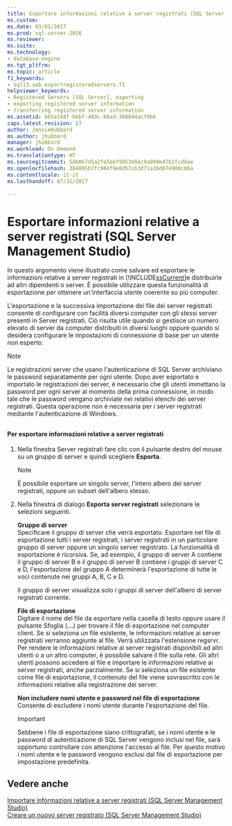 ```yaml
---
title: Esportare informazioni relative a server registrati (SQL Server Management Studio) | Microsoft Docs
ms.custom: 
ms.date: 03/01/2017
ms.prod: sql-server-2016
ms.reviewer: 
ms.suite: 
ms.technology:
- database-engine
ms.tgt_pltfrm: 
ms.topic: article
f1_keywords:
- sql13.swb.exportregisteredservers.f1
helpviewer_keywords:
- Registered Servers [SQL Server], exporting
- exporting registered server information
- transferring registered server information
ms.assetid: b65e168f-b6bf-489c-b8ad-3b8644acf0b6
caps.latest.revision: 27
author: JennieHubbard
ms.author: jhubbard
manager: jhubbard
ms.workload: On Demand
ms.translationtype: HT
ms.sourcegitcommit: 5db067d5a2fe5bbf9953484c9a999ed7b1fcddae
ms.openlocfilehash: 384095b7fc904f9e8d57cb3d71a1bd074900c86a
ms.contentlocale: it-it
ms.lasthandoff: 07/31/2017

---
```

# <a name="export-registered-server-information-sql-server-management-studio"></a>Esportare informazioni relative a server registrati (SQL Server Management Studio)
  In questo argomento viene illustrato come salvare ed esportare le informazioni relative a server registrati in [!INCLUDE[ssCurrent](../../includes/sscurrent-md.md)]e distribuirle ad altri dipendenti o server. È possibile utilizzare questa funzionalità di esportazione per ottenere un'interfaccia utente coerente su più computer.  
  
 L'esportazione e la successiva importazione dei file dei server registrati consente di configurare con facilità diversi computer con gli stessi server presenti in Server registrati. Ciò risulta utile quando si gestisce un numero elevato di server da computer distribuiti in diversi luoghi oppure quando si desidera configurare le impostazioni di connessione di base per un utente non esperto.  
  
> [!NOTE]  
>  Le registrazioni server che usano l'autenticazione di SQL Server archiviano le password separatamente per ogni utente. Dopo aver esportato e importato le registrazioni dei server, è necessario che gli utenti immettano la password per ogni server al momento della prima connessione, in modo tale che le password vengano archiviate nei relativi elenchi dei server registrati. Questa operazione non è necessaria per i server registrati mediante l'autenticazione di Windows.  
  
##  <a name="SSMSProcedure"></a>  
  
#### <a name="to-export-registered-server-information"></a>Per esportare informazioni relative a server registrati  
  
1.  Nella finestra Server registrati fare clic con il pulsante destro del mouse su un gruppo di server e quindi scegliere **Esporta**.  
  
    > [!NOTE]  
    >  È possibile esportare un singolo server, l'intero albero dei server registrati, oppure un subset dell'albero stesso.  
  
2.  Nella finestra di dialogo **Esporta server registrati** selezionare le selezioni seguenti.  
  
     **Gruppo di server**  
     Specificare il gruppo di server che verrà esportato. Esportare nel file di esportazione tutti i server registrati, i server registrati in un particolare gruppo di server oppure un singolo server registrato. La funzionalità di esportazione è ricorsiva. Se, ad esempio, il gruppo di server A contiene il gruppo di server B e il gruppo di server B contiene i gruppi di server C e D, l'esportazione del gruppo A determinerà l'esportazione di tutte le voci contenute nei gruppi A, B, C e D.  
  
     Il gruppo di server visualizza solo i gruppi di server dell'albero di server registrati corrente.  
  
     **File di esportazione**  
     Digitare il nome del file da esportare nella casella di testo oppure usare il pulsante Sfoglia (**...**) per trovare il file di esportazione nel computer client. Se si seleziona un file esistente, le informazioni relative ai server registrati verranno aggiunte al file. Verrà utilizzata l'estensione regsrvr. Per rendere le informazioni relative ai server registrati disponibili ad altri utenti o a un altro computer, è possibile salvare il file sulla rete. Gli altri utenti possono accedere al file e importare le informazioni relative ai server registrati, anche parzialmente. Se si seleziona un file esistente come file di esportazione, il contenuto del file viene sovrascritto con le informazioni relative alla registrazione dei server.  
  
     **Non includere nomi utente e password nel file di esportazione**  
     Consente di escludere i nomi utente durante l'esportazione del file.  
  
    > [!IMPORTANT]  
    >  Sebbene i file di esportazione siano crittografati, se i nomi utente e le password di autenticazione di SQL Server vengono inclusi nel file, sarà opportuno controllare con attenzione l'accesso al file. Per questo motivo i nomi utente e le password vengono esclusi dal file di esportazione per impostazione predefinita.  
  
## <a name="see-also"></a>Vedere anche  
 [Importare informazioni relative a server registrati &#40;SQL Server Management Studio&#41;](../../tools/sql-server-management-studio/import-registered-server-information-sql-server-management-studio.md)   
 [Creare un nuovo server registrato &#40;SQL Server Management Studio&#41;](../../tools/sql-server-management-studio/create-a-new-registered-server-sql-server-management-studio.md)  
  
  

